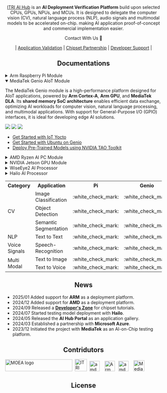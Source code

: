 <div align="center">
  
  [ITRI AI Hub](https://e-aihub.dev/) is an **AI Deployment Verification Platform** build upon selected CPUs, GPUs, NPUs, and MCUs. It is designed to delegate the computer vision (CV), natural language process (NLP), audio signals and multimodal models to be accelerated on-chip. making AI application proof-of-concept and commercial implementation easier.

Contact With Us :wave:

| [Application Validation](mailto:sylvia.chan@itri.org.tw) | [Chipset Partnership](mailto:Markv.chen1996@itri.org.tw) | [Developer Support](mailto:Markv.chen1996@itri.org.tw) |

</div>

## <div align="center">Documentations</div>

<details>
<summary>Arm Raspberry Pi Module</summary>

The Raspberry Pi module is a compact and versatile platform ideal for developing and deploying small-scale, standalone or multi-node AI applications. Powered by **Arm Cortex-A** processors, it supports a wide range of AI development tasks

![](https://img.shields.io/badge/OS-Raspberry_Pi_OS_|_Ubuntu-orange) ![](https://img.shields.io/badge/Python-3.9-green) ![](https://img.shields.io/badge/Framework-TensorFlow_|_PyTorch-blue)
  * [Get Started with Raspberry Pi OS](https://www.raspberrypi.com/documentation/computers/getting-started.html)
  * [Deploy AI Models on Raspberry Pi](https://www.tensorflow.org/lite/guide/python)
  * [ONNX Runtime IoT Deployment on Raspberry Pi](https://onnxruntime.ai/docs/tutorials/iot-edge/rasp-pi-cv.html)

</details>

<details open>
<summary>MediaTek Genio AIoT Module</summary>

The MediaTek Genio module is a high-performance platform designed for AIoT applications, powered by **Arm Cortex-A**, **Arm GPU**, and **MediaTek DLA**. Its **shared memory SoC architecture** enables efficient data exchange, optimizing AI workloads for computer vision, natural language processing, and multimodal applications. With support for General-Purpose I/O (GPIO) interfaces, it is ideal for developing edge AI solutions.

![](https://img.shields.io/badge/OS-Ubuntu_|_Yocto-orange) ![](https://img.shields.io/badge/NeuronPilot-v6-blue) ![](https://img.shields.io/badge/Python-3.7-green)
 
  * [Get Started with IoT Yocto](https://mediatek.gitlab.io/aiot/doc/aiot-dev-guide/master/sw/yocto/get-started.html)
  * [Get Started with Ubuntu on Genio](https://mediatek.gitlab.io/genio/doc/ubuntu/get-started.html)
  * [Deploy Pre-Trained Models using NVIDIA TAO Toolkit](https://mediatek.gitlab.io/genio/doc/tao/index.html)

</details>

<details>
<summary>AMD Ryzen AI PC Module</summary>

AMD Ryzen AI processors are cutting-edge SoCs designed for AI PCs, integrating the powerful **Zen CPU**, **RDNA iGPU**, and **XDNA NPU**. With seamless multi-chip synchronization, they deliver up to **50 TOPs** of AI performance, making them ideal for high-performance AI workloads in desktop and edge computing environments.

![](https://img.shields.io/badge/OS-Windows-orange) ![](https://img.shields.io/badge/Quark_Quantizer-latest-blue) ![](https://img.shields.io/badge/Vitis_AI_EP-latest-blue) ![](https://img.shields.io/badge/DirectML_EP-latest-blue) ![](https://img.shields.io/badge/Python->3.6-green)
  * [ZenDNN: Accelerated Inference Library Optimized for AMD “Zen” CPUs](https://www.amd.com/zh-tw/developer/zendnn.html)
  * [Ryzen AI Software: GPU and NPU Support](https://ryzenai.docs.amd.com/en/latest/index.html)
  * [AMD Quark Quantizer: Efficient AI Model Deployment](https://www.amd.com/en/developer/resources/technical-articles/amd-quark-quantizer-for-efficient-ai-model-deployment.html)

</details>

<details>
<summary>NVIDIA Jetson GPU Module</summary>
  
Jetson Orin is a cutting-edge SoC designed for edge AI applications, featuring an **Arm CPU** and the powerful **Ampere architecture GPU**, delivering exceptional AI performance ranging from **67~275 TOPS**. Its GPU is optimized for high-performance parallel computing, making it ideal for deep learning inference, computer vision, and other AI workloads requiring high throughput.

![](https://img.shields.io/badge/OS-Ubuntu_|_JetPack-orange) ![](https://img.shields.io/badge/TensorRT-latest-blue) ![](https://img.shields.io/badge/Python->3.6-green)

</details>

<details>
<summary>WiseEye2 AI Processor</summary>

The WiseEye2 AI Processor is a low-power AI solution designed for always-on applications such as vision and audio recognition. It integrates **Arm Cortex-M** cores and a dedicated **Arm Ethos-U NPU**, delivering efficient AI inference for edge devices. Its compact design and low power consumption make it suitable for battery-powered devices.

![](https://img.shields.io/badge/OS-FreeRTOS_|_RT-Thread-orange) ![](https://img.shields.io/badge/Framework-TensorFlow_Lite_Micro-blue) ![](https://img.shields.io/badge/Language-C_|_C++-green)

  * [Deploy AI Models with TensorFlow Lite Micro](https://www.tensorflow.org/lite/microcontrollers)  
  * [Efficient AI on Arm Ethos-U NPUs](https://developer.arm.com/ip-products/processors/machine-learning/ethos-u)
  
</details>

<details>
<summary>Hailo AI Processor</summary>


The Hailo AI Processor is a high-performance AI solution designed for accelerating computer vision tasks. It features **26~40 TOPs** of AI performance and supports **mPCIe/M.2 interfaces**, enabling seamless integration with other modules. Its efficient architecture makes it ideal for edge AI applications requiring real-time processing and high throughput. **(*registration is required to access the documents)**

![](https://img.shields.io/badge/Data_Compiler-3.27.0-blue) ![](https://img.shields.io/badge/PyHailoRT-4.17-blue) ![](https://img.shields.io/badge/Python-3.8-green)
  * [Install Dataflow Compiler with Evaluation Board](https://hailo.ai/developer-zone/documentation/dataflow-compiler-v3-27-0/?sp_referrer=install/install.html)
  * [Install HailoRT (PCIe Driver) and pyHailoRT with mPCIe or M.2 board](https://hailo.ai/developer-zone/documentation/hailort-v4-17-0/?sp_referrer=install/install.html#ubuntu-installer-requirements)

</details>


<table>
    <tr>
        <th>Category</th>
        <th>Application</th>
        <th>Pi<br>
        <th>Genio<br>
        <th>Ryzen</th>
        <th>Jetson</th>
        <th>WE</th>
        <th>Hailo</th>
    </tr>
    <tr>
        <td rowspan=3>CV</td>
        <td>Image Classification</td>
        <td>:white_check_mark:</td>
        <td>:white_check_mark:</td>
        <td>:white_check_mark:</td>
        <td>:white_check_mark:</td>
        <td>:white_check_mark:</td>
        <td>:white_check_mark:</td>
    </tr>
    <tr>
        <td>Object Detection</td>
        <td>:white_check_mark:</td>
        <td>:white_check_mark:</td>
        <td>:white_check_mark:</td>
        <td>:white_check_mark:</td>
        <td>:white_check_mark:</td>
        <td>:white_check_mark:</td>
    </tr>
    <tr>
        <td>Semantic Segmentation</td>
        <td>:white_check_mark:</td>
        <td>:white_check_mark:</td>
        <td>:white_check_mark:</td>
        <td>:white_check_mark:</td>
        <td>:white_check_mark:</td>
        <td>:white_check_mark:</td>
    </tr>
    <tr>
        <td rowspan=1>NLP</td>
        <td>Text to Text</td>
        <td>:white_check_mark:</td>
        <td>:white_check_mark:</td>
        <td>:white_check_mark:</td>
        <td>:white_check_mark:</td>
        <td>:black_square_button:</td>
        <td>:black_square_button:</td>
    </tr>
    <tr>
        <td rowspan=1>Voice Signals</td>
        <td>Speech-Recognition</td>
        <td>:white_check_mark:</td>
        <td>:white_check_mark:</td>
        <td>:white_check_mark:</td>
        <td>:white_check_mark:</td>
        <td>:black_square_button:</td>
        <td>:black_square_button:</td>
    </tr>
    <tr>
        <td rowspan=2>Multi Modal</td>
        <td>Text to Image</td>
        <td>:white_check_mark:</td>
        <td>:white_check_mark:</td>
        <td>:white_check_mark:</td>
        <td>:white_check_mark:</td>
        <td>:black_square_button:</td>
        <td>:black_square_button:</td>
    </tr>
    <tr>
        <td>Text to Voice</td>
        <td>:white_check_mark:</td>
        <td>:white_check_mark:</td>
        <td>:white_check_mark:</td>
        <td>:white_check_mark:</td>
        <td>:black_square_button:</td>
        <td>:black_square_button:</td>
    </tr>
</table>

## <div align="center">News</div>

* 2025/01 Added support for **ARM** as a deployment platform.
* 2024/12 Added support for **AMD** as a deployment platform.
* 2024/09 Released a [**Developer's Zone**](https://r300-ai.github.io/ITRI-AI-Hub/) for chipset tutorials.
* 2024/07 Started testing model deployment with **Hailo**.
* 2024/05 Released the **AI Hub Portal** as an application gallery.
* 2024/03 Established a partnership with **Microsoft Azure**.
* 2023/12 Initiated the project with **MediaTek** as an AI-on-Chip testing platform.

## <div align="center">Contridutors</div>

<a href="https://www.moea.gov.tw/Mns/populace/home/Home.aspx" target="AI晶片異質整合模組前瞻製造平台計畫"><img src="https://github.com/R300-AI/ITRI-AI-Hub/blob/main/docs/assets/images/logo/moea_logo.png" alt="MOEA logo" height="38" width="216"></a>&nbsp;
<a href="https://www.itri.org.tw/index.aspx" target="工業技術研究院"><img src="https://github.com/R300-AI/ITRI-AI-Hub/blob/main/docs/assets/images/logo/itri_EL_A.jpg" alt="ITRI logo" height="39"></a>&nbsp;
<a href="https://www.amd.com/zh-tw.html" target="amd"><img src="https://github.com/R300-AI/ITRI-AI-Hub/blob/main/docs/assets/images/logo/amd_logo.png" alt="amd logo" height="33"></a>&nbsp;&nbsp;&nbsp;
<a href="https://www.arm.com/zh-TW/" target="Arm"><img src="https://github.com/R300-AI/ITRI-AI-Hub/blob/main/docs/assets/images/logo/arm_logo.png" alt="Arm logo" height="33"></a>&nbsp;&nbsp;
<a href="https://www.microsoft.com/zh-tw" target="microsoft"><img src="https://github.com/R300-AI/ITRI-AI-Hub/blob/main/docs/assets/images/logo/microsoft_logo.png" alt="amd logo" height="33"></a>&nbsp;&nbsp;&nbsp;
<a href="https://www-stage.mediatek.com/zh-tw/" target="聯發科技"><img src="https://github.com/R300-AI/ITRI-AI-Hub/blob/main/docs/assets/images/logo/mediatek_logo.png" alt="MediaTek logo" height="35"></a>&nbsp;


## <div align="center">License</div>

